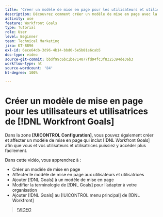 ```yaml
---
title: 'Créer un modèle de mise en page pour les utilisateurs et utilisatrices  [!DNL Workfront Goals] '
description: Découvrez comment créer un modèle de mise en page avec la terminologie de  [!DNL Workfront Goals], assign the layout template to users, and change [!DNL Goals]  pour l’adapter à votre organisation.
activity: use
feature: Workfront Goals
type: Tutorial
role: User
level: Beginner
team: Technical Marketing
jira: KT-8896
exl-id: 6ece64db-3d96-4b14-bbd0-5e5b81e6cab5
doc-type: video
source-git-commit: bbdf99c6bc1be714077fd94fc3f8325394de36b3
workflow-type: ht
source-wordcount: '84'
ht-degree: 100%

---
```


# Créer un modèle de mise en page pour les utilisateurs et utilisatrices de [!DNL Workfront Goals]

Dans la zone **[!UICONTROL Configuration]**, vous pouvez également créer et affecter un modèle de mise en page qui inclut [!DNL Workfront Goals] afin que vous et vos utilisateurs et utilisatrices puissiez y accéder plus facilement.

Dans cette vidéo, vous apprendrez à :

* Créer un modèle de mise en page
* Affecter le modèle de mise en page aux utilisateurs et utilisatrices
* Ajouter [!DNL Goals] à un modèle de mise en page
* Modifier la terminologie de [!DNL Goals] pour l’adapter à votre organisation
* Ajouter [!DNL Goals] au [!UICONTROL menu principal] de [!DNL Workfront]

>[!VIDEO](https://video.tv.adobe.com/v/335190/?quality=12&learn=on&enablevpops=1)

<!--
Learn more graphic
-->
